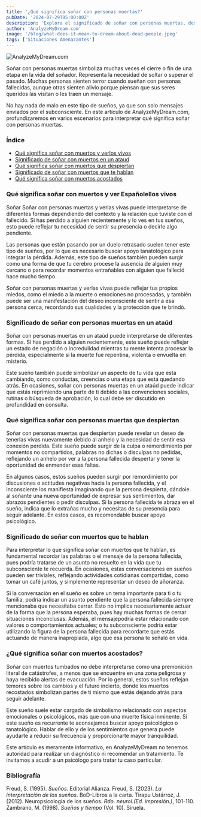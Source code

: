 ```yaml
---
title: '¿Qué significa soñar con personas muertas?'
pubDate: '2024-07-29T05:00:00Z'
description: 'Explora el significado de soñar con personas muertas, desde verlas vivas hasta conversaciones y sueños con personas fallecidas. Comprende los posibles mensajes y simbolismos.'
author: 'AnalyzeMyDream.com'
image: '/blog/what-does-it-mean-to-dream-about-dead-people.jpeg'
tags: ['Situaciones Amenazantes']
---
```


![AnalyzeMyDream.com](/blog/what-does-it-mean-to-dream-about-dead-people.jpeg)

Soñar con personas muertas simboliza muchas veces el cierre o fin de una etapa en la vida del soñador. Representa la necesidad de soltar o superar el pasado. Muchas personas sienten terror cuando sueñan con personas fallecidas, aunque otras sienten alivio porque piensan que sus seres queridos las visitan o les traen un mensaje.

No hay nada de malo en este tipo de sueños, ya que son solo mensajes enviados por el subconsciente. En este artículo de AnalyzeMyDream.com, profundizaremos en varios escenarios para interpretar qué significa soñar con personas muertas.

### Índice

- [Qué significa soñar con muertos y verlos vivos](#que-significa-sonar-con-muertos-y-verlos-vivos)
- [Significado de soñar con muertos en un ataud](#significado-de-sonar-con-muertos-en-un-ataud)
- [Qué significa soñar con muertos que despiertan](#que-significa-sonar-con-muertos-que-despiertan)
- [Significado de soñar con muertos que te hablan](#significado-de-sonar-con-muertos-que-te-hablan)
- [Qué significa soñar con muertos acostados](#que-significa-sonar-con-muertos-acostados)

### Qué significa soñar con muertos y ver Españolellos vivos

Soñar Soñar con personas muertas y verlas vivas puede interpretarse de diferentes formas dependiendo del contexto y la relación que tuviste con el fallecido. Si has perdido a alguien recientemente y lo ves en tus sueños, esto puede reflejar tu necesidad de sentir su presencia o decirle algo pendiente.

Las personas que están pasando por un duelo retrasado suelen tener este tipo de sueños, por lo que es necesario buscar apoyo tanatológico para integrar la pérdida. Además, este tipo de sueños también pueden surgir como una forma de que tu cerebro procese la ausencia de alguien muy cercano o para recordar momentos entrañables con alguien que falleció hace mucho tiempo.

Soñar con personas muertas y verlas vivas puede reflejar tus propios miedos, como el miedo a la muerte o emociones no procesadas, y también puede ser una manifestación del deseo inconsciente de sentir a esa persona cerca, recordando sus cualidades y la protección que te brindó. 

### Significado de soñar con personas muertas en un ataúd

Soñar con personas muertas en un ataúd puede interpretarse de diferentes formas. Si has perdido a alguien recientemente, este sueño puede reflejar un estado de negación o incredulidad mientras tu mente intenta procesar la pérdida, especialmente si la muerte fue repentina, violenta o envuelta en misterio.

Este sueño también puede simbolizar un aspecto de tu vida que está cambiando, como conductas, creencias o una etapa que está quedando atrás. En ocasiones, soñar con personas muertas en un ataúd puede indicar que estás reprimiendo una parte de ti debido a las convenciones sociales, rutinas o búsqueda de aprobación, lo cual debe ser discutido en profundidad en consulta.

### Qué significa soñar con personas muertas que despiertan

Soñar con personas muertas que despiertan puede revelar un deseo de tenerlas vivas nuevamente debido al anhelo y la necesidad de sentir esa conexión perdida. Este sueño puede surgir de la culpa o remordimiento por momentos no compartidos, palabras no dichas o disculpas no pedidas, reflejando un anhelo por ver a la persona fallecida despertar y tener la oportunidad de enmendar esas faltas.

En algunos casos, estos sueños pueden surgir por remordimiento por discusiones o actitudes negativas hacia la persona fallecida, y el inconsciente los manifiesta imaginando que la persona despierta, dándole al soñante una nueva oportunidad de expresar sus sentimientos, dar abrazos pendientes o pedir disculpas. Si la persona fallecida te abraza en el sueño, indica que lo extrañas mucho y necesitas de su presencia para seguir adelante. En estos casos, es recomendable buscar apoyo psicológico. 

### Significado de soñar con muertos que te hablan

Para interpretar lo que significa soñar con muertos que te hablan, es fundamental recordar las palabras o el mensaje de la persona fallecida, pues podría tratarse de un asunto no resuelto en la vida que tu subconsciente te recuerda. En ocasiones, estas conversaciones en sueños pueden ser triviales, reflejando actividades cotidianas compartidas, como tomar un café juntos, y simplemente representar un deseo de añoranza. 

Si la conversación en el sueño es sobre un tema importante para ti o tu familia, podría indicar un asunto pendiente que la persona fallecida siempre mencionaba que necesitaba cerrar. Esto no implica necesariamente actuar de la forma que la persona esperaba, pues hay muchas formas de cerrar situaciones inconclusas. Además, el mensajepodría estar relacionado con valores o comportamientos actuales; o tu subconsciente podría estar utilizando la figura de la persona fallecida para recordarte que estás actuando de manera inapropiada, algo que esa persona te señaló en vida. 

### ¿Qué significa soñar con muertos acostados?

Soñar con muertos tumbados no debe interpretarse como una premonición literal de catástrofes, a menos que se encuentre en una zona peligrosa y haya recibido alertas de evacuación. Por lo general, estos sueños reflejan temores sobre los cambios y el futuro incierto, donde los muertos recostados simbolizan partes de ti mismo que estás dejando atrás para seguir adelante. 

Este sueño suele estar cargado de simbolismo relacionado con aspectos emocionales o psicológicos, más que con una muerte física inminente. Si este sueño es recurrente te aconsejamos buscar apoyo psicológico o tanatológico. Hablar de ello y de los sentimientos que genera puede ayudarte a reducir su frecuencia y proporcionarte mayor tranquilidad.

Este artículo es meramente informativo, en AnalyzeMyDream no tenemos autoridad para realizar un diagnóstico ni recomendar un tratamiento. Te invitamos a acudir a un psicólogo para tratar tu caso particular.

### Bibliografía

Freud, S. (1995). *Sueños*. Editorial Alianza. 
Freud, S. (2023). *La interpretación de los sueños*. BoD-Libros a la carta. 
Tirapu Ustárroz, J. (2012). Neuropsicología de los sueños. *Rdo. neurol.(Ed. impresión.)*, 101-110. 
Zambrano, M. (1998). *Sueños y tiempo* (Vol. 10). Siruela.